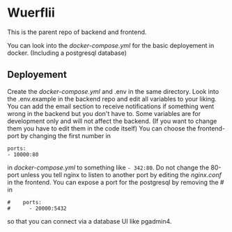 

# Wuerflii

This is the parent repo of backend and frontend.

You can look into the _docker-compose.yml_ for the basic deployement in docker. (Including a postgresql database)


## Deployement

Create the _docker-compose.yml_ and .env in the same directory. Look into the .env.example in the backend repo and edit all variables to your liking. You can add the email section to receive notifications if something went wrong in the backend but you don't have to. Some variables are for development only and will not affect the backend. (If you want to change them you have to edit them in the code itself)
You can choose the frontend-port by changing the first number in

```
ports:
- 10000:80
```

in _docker-compose.yml_ to something like `- 342:80`. Do not change the 80-port unless you tell nginx to listen to another port by editing the _nginx.conf_ in the frontend.
You can expose a port for the postgresql by removing the # in 

```
#    ports:
#      - 20000:5432
```

so that you can connect via a database UI like pgadmin4.
